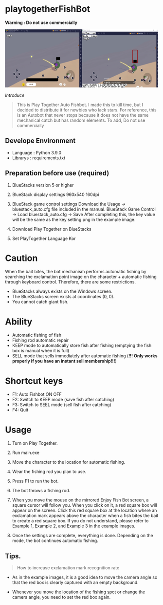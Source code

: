 # playtogetherFishBot
**Warning : Do not use commercially**

<img src="https://github.com/bgm5768/playtogetherFishBot/blob/main/usage/%EC%98%88%EC%8B%9C%EC%9D%B4%EB%AF%B8%EC%A7%80/%EC%98%88%EC%8B%9C1.png">

*Introduce*

> This is Play Together Auto Fishbot.
I made this to kill time, but I decided to distribute it for newbies who lack stars.
For reference, this is an Autobot that never stops because it does not have the same mechanical catch but has random elements. To add, Do not use commercially

## Develope Environment
* Language : Python 3.9.0
* Librarys : requirements.txt

## Preparation before use (required) ##
1. BlueStacks version 5 or higher
  
2. BlueStack display settings
  960x540
  160dpi

3. BlueStack game control settings
  Download the Usage -> bluestack_auto.cfg file included in the manual.
  BlueStack Game Control -> Load bluestack_auto.cfg -> Save
  After completing this, the key value will be the same as the key setting.png in the example image.

4. Download Play Together on BlueStacks

5. Set PlayTogether Language Kor

# Caution
When the bait bites, the bot mechanism performs automatic fishing by searching the exclamation point image on the character + automatic fishing through keyboard control.
Therefore, there are some restrictions.

- BlueStacks always exists on the Windows screen.
- The BlueStacks screen exists at coordinates (0, 0).
- You cannot catch giant fish.

# Ability
- Automatic fishing of fish
- Fishing rod automatic repair
- KEEP mode to automatically store fish after fishing (emptying the fish box is manual when it is full)
- SELL mode that sells immediately after automatic fishing (**!!! Only works properly if you have an instant sell membership!!!**)

# Shortcut keys
- F1: Auto Fishbot ON OFF
- F2: Switch to KEEP mode (save fish after catching)
- F3: Switch to SEEL mode (sell fish after catching)
- F4: Quit

# Usage
1. Turn on Play Together.

2. Run main.exe

3. Move the character to the location for automatic fishing.

4. Wear the fishing rod you plan to use.

5. Press F1 to run the bot.

6. The bot throws a fishing rod.

7. When you move the mouse on the mirrored Enjoy Fish Bot screen, a square cursor will follow you. When you click on it, a red square box will appear on the screen.
   Click this red square box at the location where an exclamation mark appears above the character when a fish bites the bait to create a red square box.
   If you do not understand, please refer to Example 1, Example 2, and Example 3 in the example images.

8. Once the settings are complete, everything is done. Depending on the mode, the bot continues automatic fishing.


## Tips.
> How to increase exclamation mark recognition rate
  * As in the example images, it is a good idea to move the camera angle so that the red box is clearly captured with an empty background.


* Whenever you move the location of the fishing spot or change the camera angle, you need to set the red box again.
